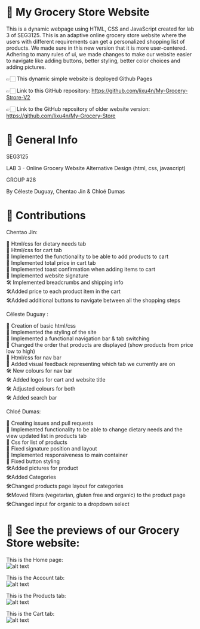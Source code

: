 # 📎 My Grocery Store Website
This is a dynamic webpage using HTML, CSS and JavaScript created for lab 3 of SEG3125. This is an adaptive online grocery store website where the users with different requirements can get a personalized shopping list of products. We made sure in this new version that it is more user-centered. Adhering to many rules of ui, we made changes to make our website easier to navigate like adding buttons, better styling, better color choices and adding pictures.

👉🏻 This dynamic simple website is deployed Github Pages

👉🏻 Link to this GitHub repository: https://github.com/lixu4n/My-Grocery-Strore-V2

👉🏻 Link to the GitHub repository of older website version: https://github.com/lixu4n/My-Grocery-Store 

# 📎 General Info
SEG3125

LAB 3 - Online Grocery Website Alternative Design (html, css, javascript)

GROUP #28

By Céleste Duguay, Chentao Jin & Chloé Dumas


# 📎 Contributions
Chentao Jin:

🔨 Html/css for dietary needs tab<br />
🔨 Html/css for cart tab<br />
🔨 Implemented the functionality to be able to add products to cart<br />
🔨 Implemented total price in cart tab<br />
🔨 Implemented toast confirmation when adding items to cart<br />
🔨 Implemented website signature<br />
🛠️ Implemented breadcrumbs and shipping info<br/>
🛠️Added price to each product item in the cart<br/>
🛠️Added additional buttons to navigate between all the shopping steps<br/>




Céleste Duguay : 

🔨 Creation of basic html/css <br />
🔨 Implemented the styling of the site<br />
🔨 Implemented a functional navigation bar & tab switching<br />
🔨 Changed the order that products are displayed (show products from price low to high)<br />
🔨 Html/css for nav bar<br />
🔨 Added visual feedback representing which tab we currently
are on<br />
🛠️ New colours for nav bar<br />
🛠️ Added logos for cart and website title<br />
🛠️ Adjusted colours for both<br/>
🛠️ Added search bar<br />




Chloé Dumas:
 
🔨 Creating issues and pull requests<br />
🔨 Implemented functionality to be able to change dietary needs and the view updated list in products tab<br />
🔨 Css for list of products<br />
🔨 Fixed signature position and layout<br />
🔨 Implemented responsiveness to main container<br />
🔨 Fixed button styling<br />
🛠️Added pictures for product<br />
🛠️Added Categories<br />
🛠️Changed products page layout for categories<br />
🛠️Moved filters (vegetarian, gluten free and organic) to the product page<br />
🛠️Changed input for organic to a dropdown select<br />



# 📎 See the previews of our Grocery Store website:<br />
This is the Home page:<br />
![alt text]()<br />

This is the Account tab:<br />
![alt text]()<br />

This is the Products tab:<br />
![alt text]()<br />

This is the Cart tab:<br />
![alt text]()
